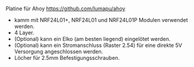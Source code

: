 Platine für Ahoy https://github.com/lumapu/ahoy

* kamm mit NRF24L01+, NRF24L01 und NRF24L01P Modulen verwendet werden.
* 4 Layer.
* (Optional) kann ein Elko (am besten liegend) eingelötet werden.
* (Optional) kann ein Stromanschluss (Raster 2.54) für eine direkte 5V Versorgung angeschlossen werden.
* Löcher für 2.5mm Befestigungsschrauben.
